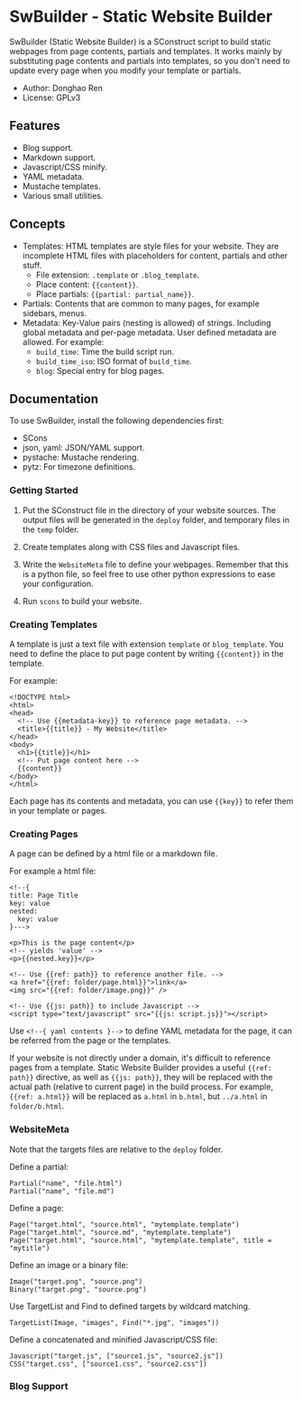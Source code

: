 SwBuilder - Static Website Builder
====

SwBuilder (Static Website Builder) is a SConstruct script to build static webpages from page contents, partials and templates.
It works mainly by substituting page contents and partials into templates,
so you don't need to update every page when you modify your template or partials.

* Author: Donghao Ren
* License: GPLv3

Features
----

* Blog support.
* Markdown support.
* Javascript/CSS minify.
* YAML metadata.
* Mustache templates.
* Various small utilities.

Concepts
----

* Templates: HTML templates are style files for your website. They are
  incomplete HTML files with placeholders for content, partials and other stuff.
    - File extension: `.template` or `.blog_template`.
    - Place content: `{{content}}`.
    - Place partials: `{{partial: partial_name}}`.
* Partials: Contents that are common to many pages, for example sidebars, menus.
* Metadata: Key-Value pairs (nesting is allowed) of strings.
  Including global metadata and per-page metadata. User defined metadata are allowed. For example:
    - `build_time`: Time the build script run.
    - `build_time_iso`: ISO format of `build_time`.
    - `blog`: Special entry for blog pages.

Documentation
----

To use SwBuilder, install the following dependencies first:

* SCons
* json, yaml: JSON/YAML support.
* pystache: Mustache rendering.
* pytz: For timezone definitions.

### Getting Started

1. Put the SConstruct file in the directory of your website sources.
   The output files will be generated in the `deploy` folder, and temporary files in the `temp` folder.
   
2. Create templates along with CSS files and Javascript files.

3. Write the `WebsiteMeta` file to define your webpages.
   Remember that this is a python file, so feel free to use other python expressions to ease your configuration.

4. Run `scons` to build your website.

### Creating Templates

A template is just a text file with extension `template` or `blog_template`.
You need to define the place to put page content by writing `{{content}}` in the template.

For example:

    <!DOCTYPE html>
    <html>
    <head>
      <!-- Use {{metadata-key}} to reference page metadata. -->
      <title>{{title}} - My Website</title>
    </head>
    <body>
      <h1>{{title}}</h1>
      <!-- Put page content here -->
      {{content}}
    </body>
    </html>

Each page has its contents and metadata, you can use `{{key}}` to refer them in your template or pages.

### Creating Pages

A page can be defined by a html file or a markdown file.

For example a html file:

    <!--{
    title: Page Title
    key: value
    nested:
      key: value
    }--->
    
    <p>This is the page content</p>
    <!-- yields 'value' -->
    <p>{{nested.key}}</p>
    
    <!-- Use {{ref: path}} to reference another file. -->
    <a href="{{ref: folder/page.html}}">link</a>
    <img src="{{ref: folder/image.png}}" />
    
    <!-- Use {{js: path}} to include Javascript -->
    <script type="text/javascript" src="{{js: script.js}}"></script>
 
Use `<!--{ yaml contents }-->` to define YAML metadata for the page, it can be referred from the page or the templates.

If your website is not directly under a domain, it's difficult to reference pages from a template.
Static Website Builder provides a useful `{{ref: path}}` directive, as well as `{{js: path}}`, they will be replaced with
the actual path (relative to current page) in the build process. For example, `{{ref: a.html}}` will be replaced as `a.html` in `b.html`, but `../a.html` in `folder/b.html`.

### WebsiteMeta

Note that the targets files are relative to the `deploy` folder.

Define a partial:

    Partial("name", "file.html")
    Partial("name", "file.md")

Define a page:

    Page("target.html", "source.html", "mytemplate.template")
    Page("target.html", "source.md", "mytemplate.template")
    Page("target.html", "source.html", "mytemplate.template", title = "mytitle")

Define an image or a binary file:

    Image("target.png", "source.png")
    Binary("target.png", "source.png")

Use TargetList and Find to defined targets by wildcard matching.

    TargetList(Image, "images", Find("*.jpg", "images"))

Define a concatenated and minified Javascript/CSS file:

    Javascript("target.js", ["source1.js", "source2.js"])
    CSS("target.css", ["source1.css", "source2.css"])

### Blog Support
